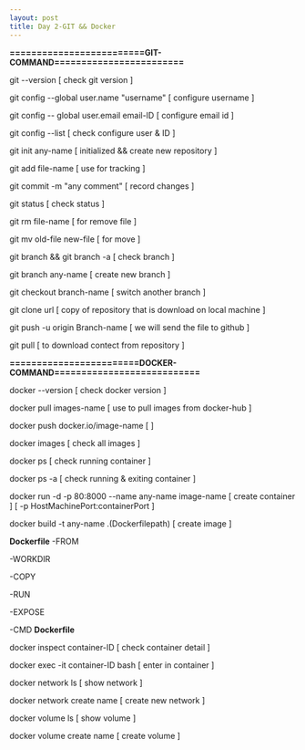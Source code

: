```yaml
---
layout: post
title: Day 2-GIT && Docker
---
```


**=========================GIT-COMMAND========================**

git --version [ check git version ]

git config --global user.name "username" [ configure username ]

git config -- global user.email email-ID [ configure email id ]

git config --list [ check configure user & ID ]

git init any-name [ initialized && create new repository ]

git add file-name [ use for tracking ]

git commit -m "any comment" [ record changes ]

git status [ check status ]

git rm file-name [ for remove file ]

git mv old-file new-file [ for move ]

git branch && git branch -a [ check branch ]

git branch any-name [ create new branch ]

git checkout branch-name [ switch another branch ]

git clone url [ copy of repository that is download on local machine ]

git push -u origin Branch-name [ we will send the file to github ]

git pull [ to download contect from repository ]

**========================DOCKER-COMMAND===========================**

docker --version [ check docker version ]

docker pull images-name [ use to pull images from docker-hub ]

docker push docker.io/image-name [ ]

docker images [ check all images ]

docker ps [ check running container ]

docker ps -a [ check running & exiting container ]

docker run -d -p 80:8000 --name any-name image-name [ create container ] [ -p HostMachinePort:containerPort  ]

docker build -t any-name .(Dockerfilepath) [ create image ]

**Dockerfile**
-FROM

-WORKDIR

-COPY

-RUN

-EXPOSE

-CMD
**Dockerfile**


docker inspect container-ID [ check container detail ]

docker exec -it container-ID bash [ enter in container ]

docker network ls [ show network ]

docker network create name [ create new network ]

docker volume ls [ show volume ]

docker volume create name [ create volume ]

 


 
